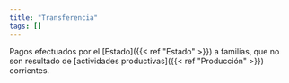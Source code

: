```yaml
---
title: "Transferencia"
tags: []
---
```

Pagos efectuados por el [Estado]({{< ref "Estado" >}}) a familias, que no son resultado de [actividades productivas]({{< ref "Producción" >}}) corrientes.